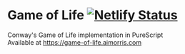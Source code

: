 # Game of Life [![Netlify Status](https://api.netlify.com/api/v1/badges/1f790640-4ae9-449e-bd50-671d58faa966/deploy-status)](https://app.netlify.com/sites/awesome-shockley-cf1ef1/deploys)
Conway's Game of Life implementation in PureScript  
Available at https://game-of-life.aimorris.com
